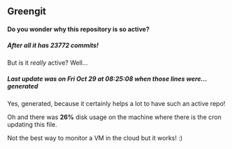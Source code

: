 ## Greengit

#### Do you wonder why this repository is so active?

##### After all it has 23772 commits!

But is it *really* active? Well...

##### Last update was on Fri Oct 29 at 08:25:08 when those lines were... generated

Yes, generated, because it certainly helps a lot to have such an active repo!

Oh and there was **26%** disk usage on the machine
where there is the cron updating this file.

Not the best way to monitor a VM in the cloud but it works! :)
